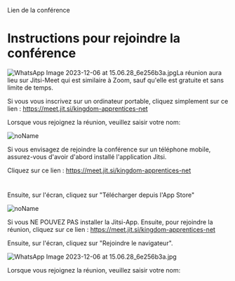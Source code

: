 Lien de la conférence

# Instructions pour rejoindre la conférence

![WhatsApp Image 2023-12-06 at 15.06.28_6e256b3a.jpg](/media/01_Apprentice-Training/Conference-Link/WhatsApp-Image-2023-12-06-at-15.06.28_6e256b3a.jpeg)La réunion aura lieu sur Jitsi-Meet qui est similaire à Zoom, sauf qu'elle est gratuite et sans limite de temps.

Si vous vous inscrivez sur un ordinateur portable, cliquez simplement sur ce lien : https://meet.jit.si/kingdom-apprentices-net

Lorsque vous rejoignez la réunion, veuillez saisir votre nom:

![noName](/media/01_Apprentice-Training/Conference-Link/00f63e9a7ad33f7ddbd879a219d015dc.jpeg)

Si vous envisagez de rejoindre la conférence sur un téléphone mobile, assurez-vous d'avoir d'abord installé l'application Jitsi.

Cliquez sur ce lien : https://meet.jit.si/kingdom-apprentices-net

# 

Ensuite, sur l'écran, cliquez sur "Télécharger depuis l'App Store"

![noName](/media/01_Apprentice-Training/Conference-Link/70355c2b3f52a07fe96c280878d94992.jpeg)

Si vous NE POUVEZ PAS installer la Jitsi-App. Ensuite, pour rejoindre la réunion, cliquez sur ce lien : https://meet.jit.si/kingdom-apprentices-net

Ensuite, sur l'écran, cliquez sur "Rejoindre le navigateur".

![WhatsApp Image 2023-12-06 at 15.06.28_6e256b3a.jpg](/media/01_Apprentice-Training/Conference-Link/WhatsApp-Image-2023-12-06-at-15.06.28_6e256b3a.jpeg)

Lorsque vous rejoignez la réunion, veuillez saisir votre nom:
